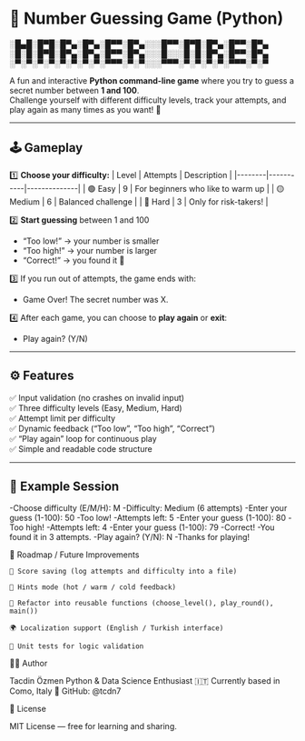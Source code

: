 # 🎯 Number Guessing Game (Python)

░█▄█░█▀█░█▀▄░█▀▄░█▀▀░█▀▄░░░█▀▀░█▀█░█▀▄░█▀▀░█▀▄
░█░█░█▀█░█▀▄░█▀▄░█▀▀░█▀▄░░░█░░░█░█░█▀▄░█▀▀░█▀▄
░▀░▀░▀░▀░▀░▀░▀░▀░▀▀▀░▀░▀░░░▀▀▀░▀░▀░▀░▀░▀▀▀░▀░▀

A fun and interactive **Python command-line game** where you try to guess a secret number between **1 and 100**.  
Challenge yourself with different difficulty levels, track your attempts, and play again as many times as you want! 🚀   

---

## 🕹️ Gameplay

1️⃣ **Choose your difficulty:**
| Level | Attempts | Description |
|--------|-----------|--------------|
| 🟢 Easy   | 9 | For beginners who like to warm up |
| 🟡 Medium | 6 | Balanced challenge |
| 🔴 Hard   | 3 | Only for risk-takers! |

2️⃣ **Start guessing** between 1 and 100  
   - “Too low!” → your number is smaller  
   - “Too high!” → your number is larger  
   - “Correct!” → you found it 🎉 

3️⃣ If you run out of attempts, the game ends with:
   - Game Over! The secret number was X.

4️⃣ After each game, you can choose to **play again** or **exit**:
   - Play again? (Y/N)


---

## ⚙️ Features

✅ Input validation (no crashes on invalid input)  
✅ Three difficulty levels (Easy, Medium, Hard)  
✅ Attempt limit per difficulty  
✅ Dynamic feedback (“Too low”, “Too high”, “Correct”)  
✅ “Play again” loop for continuous play  
✅ Simple and readable code structure  

---

## 🧠 Example Session
-Choose difficulty (E/M/H): M
-Difficulty: Medium (6 attempts)
-Enter your guess (1-100): 50
-Too low!
-Attempts left: 5
-Enter your guess (1-100): 80
-Too high!
-Attempts left: 4
-Enter your guess (1-100): 79
-Correct!
-You found it in 3 attempts.
-Play again? (Y/N): N
-Thanks for playing!


🚀 Roadmap / Future Improvements

    📝 Score saving (log attempts and difficulty into a file)

    💬 Hints mode (hot / warm / cold feedback)

    🧱 Refactor into reusable functions (choose_level(), play_round(), main())

    🌍 Localization support (English / Turkish interface)

    🧪 Unit tests for logic validation


🧑‍💻 Author

Tacdin Özmen
Python & Data Science Enthusiast
🇮🇹 Currently based in Como, Italy
📍 GitHub: @tcdn7

🪪 License

MIT License — free for learning and sharing.
